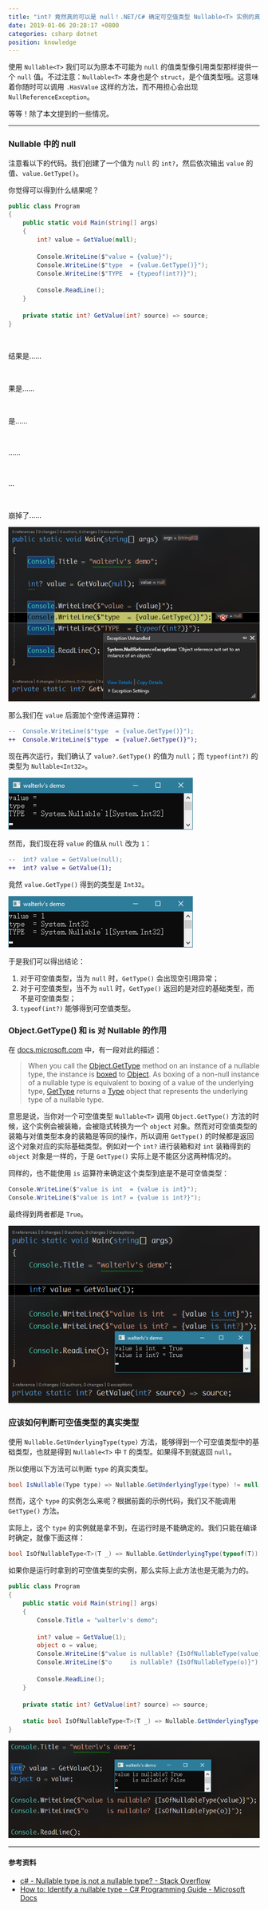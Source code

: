 ```yaml
---
title: "int? 竟然真的可以是 null！.NET/C# 确定可空值类型 Nullable<T> 实例的真实类型"
date: 2019-01-06 20:28:17 +0800
categories: csharp dotnet
position: knowledge
---
```


使用 `Nullable<T>` 我们可以为原本不可能为 `null` 的值类型像引用类型那样提供一个 `null` 值。不过注意：`Nullable<T>` 本身也是个 `struct`，是个值类型哦。这意味着你随时可以调用 `.HasValue` 这样的方法，而不用担心会出现 `NullReferenceException`。

等等！除了本文提到的一些情况。

---

<div id="toc"></div>

### Nullable<T> 中的 null

注意看以下的代码。我们创建了一个值为 `null` 的 `int?`，然后依次输出 `value` 的值、`value.GetType()`。

你觉得可以得到什么结果呢？

```csharp
public class Program
{
    public static void Main(string[] args)
    {
        int? value = GetValue(null);

        Console.WriteLine($"value = {value}");
        Console.WriteLine($"type  = {value.GetType()}");
        Console.WriteLine($"TYPE  = {typeof(int?)}");

        Console.ReadLine();
    }

    private static int? GetValue(int? source) => source;
}
```

<br>

结果是……

<br>

果是……

<br>

是……

<br>

……

<br>

…

<br>

崩掉了……

![NullReferenceException](/static/posts/2019-01-06-19-32-19.png)

那么我们在 `value` 后面加个空传递运算符：

```diff
--  Console.WriteLine($"type  = {value.GetType()}");
++  Console.WriteLine($"type  = {value?.GetType()}");
```

现在再次运行，我们确认了 `value?.GetType()` 的值为 `null`；而 `typeof(int?)` 的类型为 `Nullable<Int32>`。

![null 的类型](/static/posts/2019-01-06-19-36-36.png)

然而，我们现在将 `value` 的值从 `null` 改为 `1`：

```diff
--  int? value = GetValue(null);
++  int? value = GetValue(1);
```

竟然 `value.GetType()` 得到的类型是 `Int32`。

![1 的类型](/static/posts/2019-01-06-19-38-00.png)

于是我们可以得出结论：

1. 对于可空值类型，当为 `null` 时，`GetType()` 会出现空引用异常；
1. 对于可空值类型，当不为 `null` 时，`GetType()` 返回的是对应的基础类型，而不是可空值类型；
1. `typeof(int?)` 能够得到可空值类型。

### Object.GetType() 和 is 对 Nullable<T> 的作用

在 [docs.microsoft.com](https://docs.microsoft.com/en-us/dotnet/csharp/programming-guide/nullable-types/how-to-identify-a-nullable-type) 中，有一段对此的描述：

> When you call the [Object.GetType](https://docs.microsoft.com/en-us/dotnet/api/system.object.gettype) method on an instance of a nullable type, the instance is [boxed](https://docs.microsoft.com/en-us/dotnet/csharp/programming-guide/nullable-types/using-nullable-types#boxing-and-unboxing) to [Object](https://docs.microsoft.com/en-us/dotnet/api/system.object). As boxing of a non-null instance of a nullable type is equivalent to boxing of a value of the underlying type, [GetType](https://docs.microsoft.com/en-us/dotnet/api/system.object.gettype) returns a [Type](https://docs.microsoft.com/en-us/dotnet/api/system.type) object that represents the underlying type of a nullable type.

意思是说，当你对一个可空值类型 `Nullable<T>` 调用 `Object.GetType()` 方法的时候，这个实例会被装箱，会被隐式转换为一个 `object` 对象。然而对可空值类型的装箱与对值类型本身的装箱是等同的操作，所以调用 `GetType()` 的时候都是返回这个对象对应的实际基础类型。例如对一个 `int?` 进行装箱和对 `int` 装箱得到的 `object` 对象是一样的，于是 `GetType()` 实际上是不能区分这两种情况的。

同样的，也不能使用 `is` 运算符来确定这个类型到底是不是可空值类型：

```csharp
Console.WriteLine($"value is int  = {value is int}");
Console.WriteLine($"value is int? = {value is int?}");
```

最终得到两者都是 `True`。

![用 is 确定类型](/static/posts/2019-01-06-20-14-28.png)

### 应该如何判断可空值类型的真实类型

使用 `Nullable.GetUnderlyingType(type)` 方法，能够得到一个可空值类型中的基础类型，也就是得到 `Nullable<T>` 中 `T` 的类型。如果得不到就返回 `null`。

所以使用以下方法可以判断 `type` 的真实类型。

```csharp
bool IsNullable(Type type) => Nullable.GetUnderlyingType(type) != null;
```

然而，这个 `type` 的实例怎么来呢？根据前面的示例代码，我们又不能调用 `GetType()` 方法。

实际上，这个 `type` 的实例就是拿不到，在运行时是不能确定的。我们只能在编译时确定，就像下面这样：

```csharp
bool IsOfNullableType<T>(T _) => Nullable.GetUnderlyingType(typeof(T)) != null;
```

如果你是运行时拿到的可空值类型的实例，那么实际上此方法也是无能为力的。

```csharp
public class Program
{
    public static void Main(string[] args)
    {
        Console.Title = "walterlv's demo";

        int? value = GetValue(1);
        object o = value;
        Console.WriteLine($"value is nullable? {IsOfNullableType(value)}");
        Console.WriteLine($"o     is nullable? {IsOfNullableType(o)}");

        Console.ReadLine();
    }

    private static int? GetValue(int? source) => source;

    static bool IsOfNullableType<T>(T _) => Nullable.GetUnderlyingType(typeof(T)) != null;
}
```

![运行时是拿不到的](/static/posts/2019-01-06-20-27-41.png)

---

#### 参考资料

- [c# - Nullable type is not a nullable type? - Stack Overflow](https://stackoverflow.com/q/785358/6233938)
- [How to: Identify a nullable type - C# Programming Guide - Microsoft Docs](https://docs.microsoft.com/en-us/dotnet/csharp/programming-guide/nullable-types/how-to-identify-a-nullable-type)

